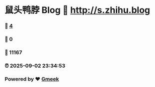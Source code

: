 # 鼠头鸭脖 Blog :link: http://s.zhihu.blog 
### :page_facing_up: [4](http://s.zhihu.blog/tag.html) 
### :speech_balloon: 0 
### :hibiscus: 11167 
### :alarm_clock: 2025-09-02 23:34:53 
### Powered by :heart: [Gmeek](https://github.com/Meekdai/Gmeek)

